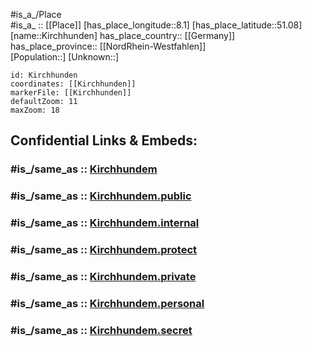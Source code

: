 ﻿---
confidential: public
isDeleted: false
location:
- 51.08
- 8.1
mapmarker: city
mapzoom:
- 7
- 12
SpocWebEntityId: 31448
tags:
- geo/City
type: City
---

#is_a_/Place  
#is_a_ :: [[Place]] 
[has_place_longitude::8.1] 
[has_place_latitude::51.08] 
[name::Kirchhunden] 
has_place_country:: [[Germany]]  
has_place_province:: [[NordRhein-Westfahlen]]  
[Population::] 
[Unknown::] 


```leaflet
id: Kirchhunden
coordinates: [[Kirchhunden]] 
markerFile: [[Kirchhunden]] 
defaultZoom: 11 
maxZoom: 18
```


## Confidential Links & Embeds: 

### #is_/same_as :: [Kirchhundem](/_Standards/Earth/Continent/Europe/Europe~Central/Germany/Germany~West/Nordrhein-Westfalen/counties~NW/Olpe/cities~Olpe/Kirchhundem.md) 

### #is_/same_as :: [Kirchhundem.public](/_public/Earth/Continent/Europe/Europe~Central/Germany/Germany~West/Nordrhein-Westfalen/counties~NW/Olpe/cities~Olpe/Kirchhundem.public.md) 

### #is_/same_as :: [Kirchhundem.internal](/_internal/Earth/Continent/Europe/Europe~Central/Germany/Germany~West/Nordrhein-Westfalen/counties~NW/Olpe/cities~Olpe/Kirchhundem.internal.md) 

### #is_/same_as :: [Kirchhundem.protect](/_protect/Earth/Continent/Europe/Europe~Central/Germany/Germany~West/Nordrhein-Westfalen/counties~NW/Olpe/cities~Olpe/Kirchhundem.protect.md) 

### #is_/same_as :: [Kirchhundem.private](/_private/Earth/Continent/Europe/Europe~Central/Germany/Germany~West/Nordrhein-Westfalen/counties~NW/Olpe/cities~Olpe/Kirchhundem.private.md) 

### #is_/same_as :: [Kirchhundem.personal](/_personal/Earth/Continent/Europe/Europe~Central/Germany/Germany~West/Nordrhein-Westfalen/counties~NW/Olpe/cities~Olpe/Kirchhundem.personal.md) 

### #is_/same_as :: [Kirchhundem.secret](/_secret/Earth/Continent/Europe/Europe~Central/Germany/Germany~West/Nordrhein-Westfalen/counties~NW/Olpe/cities~Olpe/Kirchhundem.secret.md)

